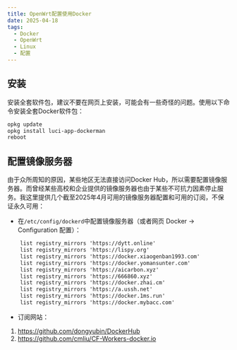```yaml
---
title: OpenWrt配置使用Docker
date: 2025-04-18
tags:
  - Docker
  - OpenWrt
  - Linux
  - 配置
---
```


## 安装

安装全套软件包，建议不要在网页上安装，可能会有一些奇怪的问题。使用以下命令安装全套Docker软件包：

```bash
opkg update
opkg install luci-app-dockerman
reboot
```

## 配置镜像服务器

由于众所周知的原因，某些地区无法直接访问Docker Hub，所以需要配置镜像服务器。而曾经某些高校和企业提供的镜像服务器也由于某些不可抗力因素停止服务。我这里提供几个截至2025年4月可用的镜像服务器配置和可用的订阅，不保证永久可用：

- 在`/etc/config/dockerd`中配置镜像服务器（或者网页 Docker -> Configuration 配置）：

```txt
	list registry_mirrors 'https://dytt.online'
	list registry_mirrors 'https://lispy.org'
	list registry_mirrors 'https://docker.xiaogenban1993.com'
	list registry_mirrors 'https://docker.yomansunter.com'
	list registry_mirrors 'https://aicarbon.xyz'
	list registry_mirrors 'https://666860.xyz'
	list registry_mirrors 'https://docker.zhai.cm'
	list registry_mirrors 'https://a.ussh.net'
	list registry_mirrors 'https://docker.1ms.run'
	list registry_mirrors 'https://docker.mybacc.com'
```

- 订阅网站：

1. https://github.com/dongyubin/DockerHub
2. https://github.com/cmliu/CF-Workers-docker.io
